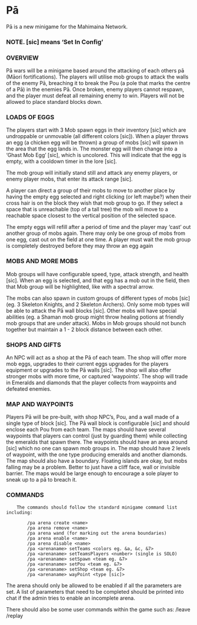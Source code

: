 # Pā
Pā is a new minigame for the Mahimaina Network.

### NOTE. [sic] means ‘Set In Config’

### OVERVIEW
Pā wars will be a minigame based around the attacking of each others pā (Māori fortifications). The players will utilise mob groups to attack the walls of the enemy Pā, breaching it to break the Pou (a pole that marks the centre of a Pā) in the enemies Pā. Once broken, enemy players cannot respawn, and the player must defeat all remaining enemy to win. Players will not be allowed to place standard blocks down. 

### LOADS OF EGGS
The players start with 3 Mob spawn eggs in their inventory [sic] which are undroppable or unmovable (all different colors [sic]). When a player throws an egg (a chicken egg will be thrown) a group of mobs [sic] will spawn in the area that the egg lands in. The monster egg will then change into a ‘Ghast Mob Egg’ [sic], which is uncolored. This will indicate that the egg is empty, with a cooldown timer in the lore [sic].

The mob group will initially stand still and attack any enemy players, or enemy player mobs, that enter its attack range [sic]. 

A player can direct a group of their mobs to move to another place by having the empty egg selected and right clicking (or left maybe?) when their cross hair is on the block they wish that mob group to go. If they select a space that is unreachable (top of a tall tree) the mob will move to a reachable space closest to the vertical position of the selected space. 

The empty eggs will refill after a period of time and the player may ‘cast’ out another group of mobs again. There may only be one group of mobs from one egg, cast out on the field at one time. A player must wait the mob group is completely destroyed before they may throw an egg again 

### MOBS AND MORE MOBS
Mob groups will have configurable speed, type, attack strength, and health [sic]. When an egg is selected, and that egg has a mob out in the field, then that Mob group will be highlighted, like with a spectral arrow.

The mobs can also spawn in custom groups of different types of mobs [sic] (eg. 3 Skeleton Knights, and 2 Skeleton Archers). 
Only some mob types will be able to attack the Pā wall blocks [sic]. Other mobs will have special abilities (eg. a Shaman mob group might throw healing potions at friendly mob groups that are under attack). Mobs in Mob groups should not bunch together but maintain a 1 - 2 block distance between each other.

### SHOPS AND GIFTS
An NPC will act as a shop at the Pā of each team. The shop will offer more mob eggs, upgrades to their current eggs upgrades for the players equipment or upgrades to the Pā walls [sic]. The shop will also offer stronger mobs with more time, or captured ‘waypoints’. The shop will trade in Emeralds and diamonds that the player collects from waypoints and defeated enemies.

### MAP AND WAYPOINTS
Players Pā will be pre-built, with shop NPC’s, Pou, and a wall made of a single type of block [sic]. The Pā wall block is configurable [sic] and should enclose each Pou from each team. The maps should have several waypoints that players can control (just by guarding them) while collecting the emeralds that spawn there. The waypoints should have an area around [sic] which no one can spawn mob groups in. The map should have 2 levels of waypoint, with the one type producing emeralds and another diamonds. The map should also have a boundary. Floating islands are okay, but mobs falling may be a problem. Better to just have a cliff face, wall or invisible barrier. The maps would be large enough to encourage a sole player to sneak up to a pā to breach it. 

### COMMANDS
		The commands should follow the standard minigame command list including:
                
			/pa arena create <name>
			/pa arena remove <name>
			/pa arena wand (for marking out the arena boundaries)
			/pa arena enable <name>
			/pa arena disable <name>
			/pa <arenaname> setTeams <colors eg. &a, &c, &7>
			/pa <arenaname> setTeamsPlayers <number> (single is SOLO)
			/pa <arenaname> setSpawn <team eg. &7>
			/pa <arenaname> setPou <team eg. &7>
			/pa <arenaname> setShop <team eg. &7>
			/pa <arenaname> wayPoint <type [sic]>

The arena should only be allowed to be enabled if all the parameters are set. A list of parameters that need to be completed should be printed into chat if the admin tries to enable an incomplete arena.

There should also be some user commands within the game such as:
			/leave
			/replay	
